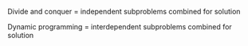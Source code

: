 Divide and conquer = independent subproblems combined for solution

Dynamic programming = interdependent subproblems combined for solution
